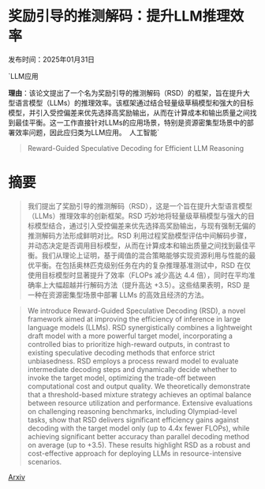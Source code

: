 # 奖励引导的推测解码：提升LLM推理效率

发布时间：2025年01月31日

`LLM应用

**理由**：该论文提出了一个名为奖励引导的推测解码（RSD）的框架，旨在提升大型语言模型（LLMs）的推理效率。该框架通过结合轻量级草稿模型和强大的目标模型，并引入受控偏差来优先选择高奖励输出，从而在计算成本和输出质量之间找到最佳平衡。这一工作直接针对LLMs的应用场景，特别是资源密集型场景中的部署效率问题，因此应归类为LLM应用。` `人工智能`

> Reward-Guided Speculative Decoding for Efficient LLM Reasoning

# 摘要

> 我们提出了奖励引导的推测解码（RSD），这是一个旨在提升大型语言模型（LLMs）推理效率的创新框架。RSD 巧妙地将轻量级草稿模型与强大的目标模型结合，通过引入受控偏差来优先选择高奖励输出，与现有强制无偏的推测解码方法形成鲜明对比。RSD 利用过程奖励模型评估中间解码步骤，并动态决定是否调用目标模型，从而在计算成本和输出质量之间找到最佳平衡。我们从理论上证明，基于阈值的混合策略能够实现资源利用与性能的最优平衡。在包括奥林匹克级别任务在内的复杂推理基准测试中，RSD 在仅使用目标模型时显著提升了效率（FLOPs 减少高达 4.4 倍），同时在平均准确率上大幅超越并行解码方法（提升高达 +3.5）。这些结果表明，RSD 是一种在资源密集型场景中部署 LLMs 的高效且经济的方法。

> We introduce Reward-Guided Speculative Decoding (RSD), a novel framework aimed at improving the efficiency of inference in large language models (LLMs). RSD synergistically combines a lightweight draft model with a more powerful target model, incorporating a controlled bias to prioritize high-reward outputs, in contrast to existing speculative decoding methods that enforce strict unbiasedness. RSD employs a process reward model to evaluate intermediate decoding steps and dynamically decide whether to invoke the target model, optimizing the trade-off between computational cost and output quality. We theoretically demonstrate that a threshold-based mixture strategy achieves an optimal balance between resource utilization and performance. Extensive evaluations on challenging reasoning benchmarks, including Olympiad-level tasks, show that RSD delivers significant efficiency gains against decoding with the target model only (up to 4.4x fewer FLOPs), while achieving significant better accuracy than parallel decoding method on average (up to +3.5). These results highlight RSD as a robust and cost-effective approach for deploying LLMs in resource-intensive scenarios.

[Arxiv](https://arxiv.org/abs/2501.19324)